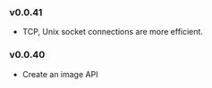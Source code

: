 ### v0.0.41

- TCP, Unix socket connections are more efficient.

### v0.0.40

- Create an image API
